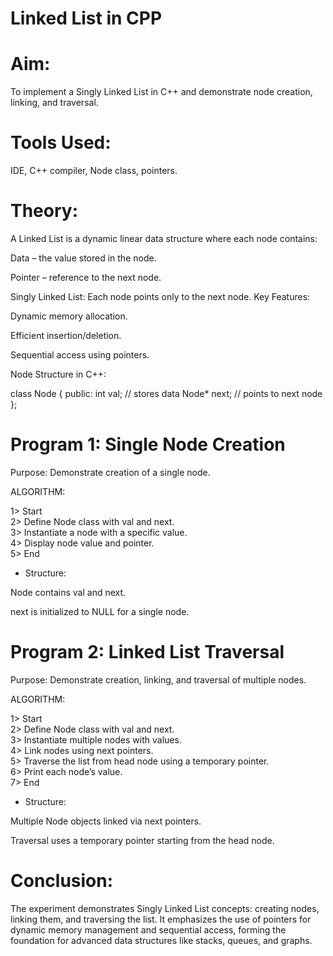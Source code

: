 # Linked List in CPP

# Aim:

To implement a Singly Linked List in C++ and demonstrate node creation, linking, and traversal.

# Tools Used:

IDE, C++ compiler, Node class, pointers.

# Theory:

A Linked List is a dynamic linear data structure where each node contains:

Data – the value stored in the node.

Pointer – reference to the next node.

Singly Linked List: Each node points only to the next node.
Key Features:

Dynamic memory allocation.

Efficient insertion/deletion.

Sequential access using pointers.

Node Structure in C++:

class Node {
    public:
        int val;       // stores data
        Node* next;    // points to next node
};

# Program 1: Single Node Creation

Purpose: Demonstrate creation of a single node.

 ALGORITHM: 

1> Start <br>
2> Define Node class with val and next. <br>
3> Instantiate a node with a specific value. <br>
4> Display node value and pointer. <br>
5> End

- Structure:

Node contains val and next.

next is initialized to NULL for a single node.

# Program 2: Linked List Traversal

Purpose: Demonstrate creation, linking, and traversal of multiple nodes.

 ALGORITHM:

1> Start <br>
2> Define Node class with val and next. <br>
3> Instantiate multiple nodes with values. <br>
4> Link nodes using next pointers.<br>
5> Traverse the list from head node using a temporary pointer. <br>
6> Print each node’s value. <br>
7> End

- Structure:

Multiple Node objects linked via next pointers.

Traversal uses a temporary pointer starting from the head node.

# Conclusion:

The experiment demonstrates Singly Linked List concepts: creating nodes, linking them, and traversing the list. It emphasizes the use of pointers for dynamic memory management and sequential access, forming the foundation for advanced data structures like stacks, queues, and graphs.
